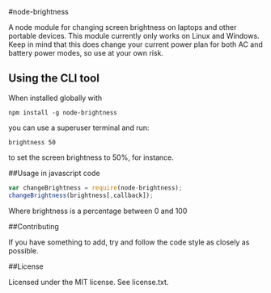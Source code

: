 #node-brightness

A node module for changing screen brightness on laptops and other portable devices. This module currently only works on Linux and Windows.
Keep in mind that this does change your current power plan for both AC and battery power modes, so use at your own risk.

## Using the CLI tool
When installed globally with

```shell
npm install -g node-brightness
```
you can use a superuser terminal and run:

```shell
brightness 50
```
to set the screen brightness to 50%, for instance.

##Usage in javascript code

```javascript
var changeBrightness = require(node-brightness);
changeBrightness(brightness[,callback]);
```
Where brightness is a percentage between 0 and 100

##Contributing

If you have something to add, try and follow the code style as closely as possible.

##License

Licensed under the MIT license. See license.txt.
